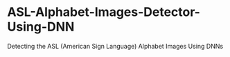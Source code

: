 # ASL-Alphabet-Images-Detector-Using-DNN
Detecting the ASL (American Sign Language) Alphabet Images Using DNNs
